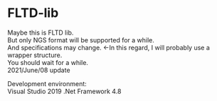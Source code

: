 # FLTD-lib

Maybe this is FLTD lib.  
But only NGS format will be supported for a while.  
And specifications may change.  <-In this regard, I will probably use a wrapper structure.  
You should wait for a while.  
2021/June/08 update

Development environment:  
Visual Studio 2019
.Net Framework 4.8
